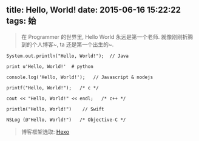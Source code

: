 title: Hello, World!
date: 2015-06-16 15:22:22
tags: 始
---

> 在 Programmer 的世界里, Hello World 永远是第一个老师. 就像刚刚折腾到的个人博客~, ta 还是第一个出生的~. 



    System.out.println("Hello, World!");  // Java

    print u'Hello, World!'  # python
	
	console.log('Hello, World!');   // Javascript & nodejs
	
	printf("Hello, World!");   /* c */
	
	cout << "Hello, World!" << endl;   /* c++ */
	
	println("Hello, World!")	// Swift
	
	NSLog (@"Hello, World!")   /* Objective-C */
	

> 博客框架选取: [Hexo](http://hexo.io/)




